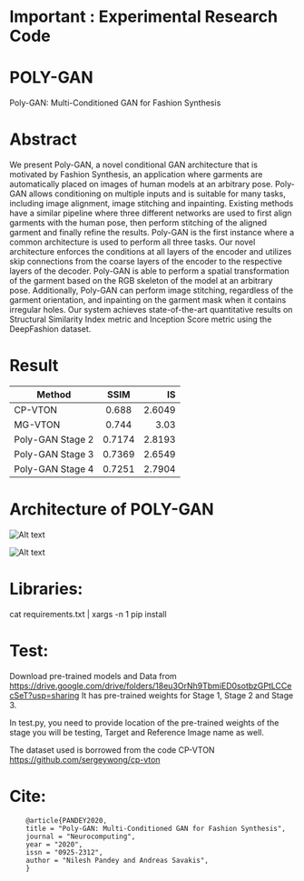 # Important : Experimental Research Code
# POLY-GAN
Poly-GAN: Multi-Conditioned GAN for Fashion Synthesis
# Abstract

We present Poly-GAN, a novel conditional GAN architecture that is motivated
by Fashion Synthesis, an application where garments are automatically placed on
images of human models at an arbitrary pose. Poly-GAN allows conditioning on
multiple inputs and is suitable for many tasks, including image alignment, image
stitching and inpainting. Existing methods have a similar pipeline where three
different networks are used to first align garments with the human pose, then
perform stitching of the aligned garment and finally refine the results. Poly-GAN
is the first instance where a common architecture is used to perform all three tasks.
Our novel architecture enforces the conditions at all layers of the encoder and
utilizes skip connections from the coarse layers of the encoder to the respective
layers of the decoder. Poly-GAN is able to perform a spatial transformation of the
garment based on the RGB skeleton of the model at an arbitrary pose. Additionally,
Poly-GAN can perform image stitching, regardless of the garment orientation,
and inpainting on the garment mask when it contains irregular holes. Our system
achieves state-of-the-art quantitative results on Structural Similarity Index metric
and Inception Score metric using the DeepFashion dataset.

# Result
| Method           | SSIM          | IS      |
| ---------------- |:-------------:| -------:|
| CP-VTON          | 0.688         | 2.6049  |
| MG-VTON          | 0.744         |   3.03  |
| Poly-GAN Stage 2 | 0.7174        |  2.8193 |
| Poly-GAN Stage 3 | 0.7369        |  2.6549 |
| Poly-GAN Stage 4 | 0.7251        |  2.7904 |



# Architecture of POLY-GAN
![Alt text](https://github.com/nile649/POLY-GAN/blob/master/images/Pipeline_Poly_Gan_final_3.png?raw=true "Flow Diagram")

![Alt text](https://github.com/nile649/POLY-GAN/blob/master/images/Poly_Gan_Inside(1)(2)(3)(1)(1).png?raw=true "Architecture")

# Libraries:
cat requirements.txt | xargs -n 1 pip install

# Test:
Download pre-trained models and Data from https://drive.google.com/drive/folders/18eu3OrNh9TbmiED0sotbzGPtLCCecSeT?usp=sharing
It has pre-trained weights for Stage 1, Stage 2 and Stage 3.


In test.py, you need to provide location of the pre-trained weights of the stage you will be testing, Target and Reference Image name as well.

The dataset used is borrowed from the code CP-VTON
https://github.com/sergeywong/cp-vton

# Cite:
        @article{PANDEY2020,
        title = "Poly-GAN: Multi-Conditioned GAN for Fashion Synthesis",
        journal = "Neurocomputing",
        year = "2020",
        issn = "0925-2312",
        author = "Nilesh Pandey and Andreas Savakis",
        }
